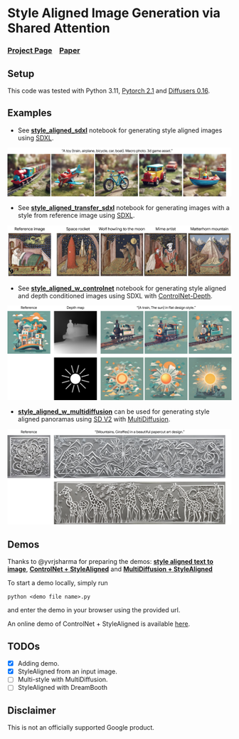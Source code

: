 # Style Aligned Image Generation via Shared Attention


### [Project Page](https://style-aligned-gen.github.io) &ensp; [Paper](https://style-aligned-gen.github.io/data/StyleAligned.pdf)


## Setup

This code was tested with Python 3.11, [Pytorch 2.1](https://pytorch.org/)  and [Diffusers 0.16](https://github.com/huggingface/diffusers).

## Examples
- See [**style_aligned_sdxl**][style_aligned] notebook for generating style aligned images using [SDXL](https://huggingface.co/docs/diffusers/using-diffusers/sdxl).

![alt text](style-aligned-main/doc/sa_example.jpg)

- See [**style_aligned_transfer_sdxl**][style_aligned_transfer] notebook for generating images with a style from reference image using [SDXL](https://huggingface.co/docs/diffusers/using-diffusers/sdxl).

![alt text](style-aligned-main/doc/sa_transfer_example.jpeg)

- See [**style_aligned_w_controlnet**][controlnet] notebook for generating style aligned and depth conditioned images using SDXL with [ControlNet-Depth](https://arxiv.org/abs/2302.05543).

![alt text](style-aligned-main/doc/cn_example.jpg)


-  [**style_aligned_w_multidiffusion**][multidiffusion] can be used for generating style aligned panoramas using [SD V2](https://huggingface.co/stabilityai/stable-diffusion-2) with [MultiDiffusion](https://multidiffusion.github.io/).

![alt text](style-aligned-main/doc/md_example.jpg)

## Demos
Thanks to @yvrjsharma for preparing the demos: [**style aligned text to image**][style_aligned_demo],  [**ControlNet + StyleAligned**][controlnet_demo] and  [**MultiDiffusion + StyleAligned**][controlnet_demo]

To start a demo locally, simply run
```
python <demo file name>.py  
```
and enter the demo in your browser using the provided url.

An online demo of ControlNet + StyleAligned is available [here](https://huggingface.co/spaces/ysharma/style-aligned-controlnet).

## TODOs
- [x] Adding demo.
- [x] StyleAligned from an input image.
- [ ] Multi-style with MultiDiffusion.
- [ ] StyleAligned with DreamBooth

## Disclaimer
This is not an officially supported Google product.

[style_aligned]: style_aligned_sdxl.ipynb
[controlnet]: style_aligned_w_controlnet.ipynb
[multidiffusion]: style_aligned_w_multidiffusion.ipynb
[style_aligned_transfer]: style_aligned_transfer_sdxl.ipynb
[style_aligned_demo]: demo_stylealigned_sdxl.py
[controlnet_demo]: demo_stylealigned_controlnet.py
[multidiffusion_demo]: demo_stylealigned_multidiffusion.py

